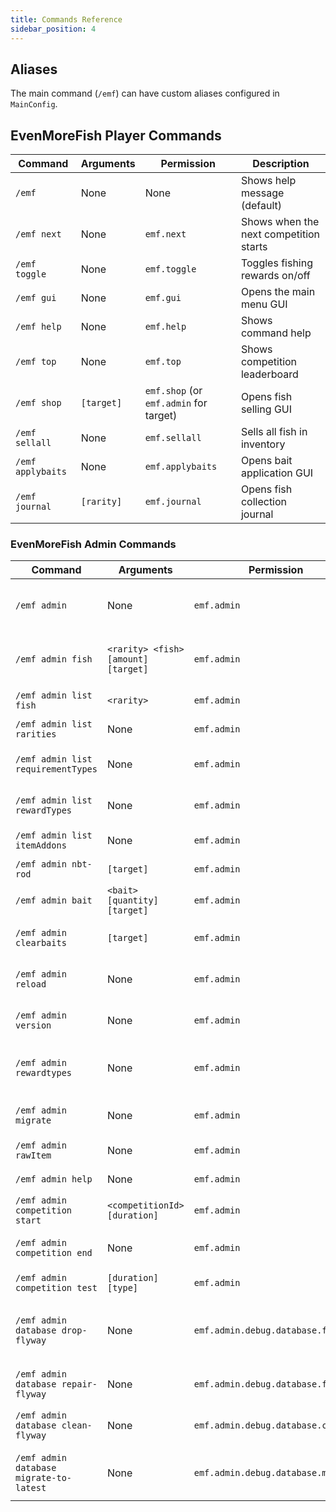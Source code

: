 ```yaml
---
title: Commands Reference
sidebar_position: 4
---
```


## Aliases

The main command (`/emf`) can have custom aliases configured in `MainConfig`.

## EvenMoreFish Player Commands

| Command              | Arguments  | Permission                             | Description                            |
|----------------------|------------|----------------------------------------|----------------------------------------|
| `/emf`               | None       | None                                   | Shows help message (default)           |
| `/emf next`          | None       | `emf.next`                             | Shows when the next competition starts |
| `/emf toggle`        | None       | `emf.toggle`                           | Toggles fishing rewards on/off         |
| `/emf gui`           | None       | `emf.gui`                              | Opens the main menu GUI                |
| `/emf help`          | None       | `emf.help`                             | Shows command help                     |
| `/emf top`           | None       | `emf.top`                              | Shows competition leaderboard          |
| `/emf shop`          | `[target]` | `emf.shop` (or `emf.admin` for target) | Opens fish selling GUI                 |
| `/emf sellall`       | None       | `emf.sellall`                          | Sells all fish in inventory            |
| `/emf applybaits`    | None       | `emf.applybaits`                       | Opens bait application GUI             |
| `/emf journal`       | `[rarity]` | `emf.journal`                          | Opens fish collection journal          |



### EvenMoreFish Admin Commands

| Command                                 | Arguments                           | Permission                         | Description                           |
|-----------------------------------------|-------------------------------------|------------------------------------|---------------------------------------|
| `/emf admin`                            | None                                | `emf.admin`                        | Shows admin command help              |
| `/emf admin fish`                       | `<rarity> <fish> [amount] [target]` | `emf.admin`                        | Gives a specific fish to a player     |
| `/emf admin list fish`                  | `<rarity>`                          | `emf.admin`                        | Lists fish in a rarity                |
| `/emf admin list rarities`              | None                                | `emf.admin`                        | Lists all rarities                    |
| `/emf admin list requirementTypes`      | None                                | `emf.admin`                        | Lists requirement types               |
| `/emf admin list rewardTypes`           | None                                | `emf.admin`                        | Lists reward types                    |
| `/emf admin list itemAddons`            | None                                | `emf.admin`                        | Lists item addons                     |
| `/emf admin nbt-rod`                    | `[target]`                          | `emf.admin`                        | Gives NBT fishing rod                 |
| `/emf admin bait`                       | `<bait> [quantity] [target]`        | `emf.admin`                        | Gives bait to player                  |
| `/emf admin clearbaits`                 | `[target]`                          | `emf.admin`                        | Clears baits from held rod            |
| `/emf admin reload`                     | None                                | `emf.admin`                        | Reloads plugin config                 |
| `/emf admin version`                    | None                                | `emf.admin`                        | Shows plugin version info             |
| `/emf admin rewardtypes`                | None                                | `emf.admin`                        | Lists reward types with authors       |
| `/emf admin migrate`                    | None                                | `emf.admin`                        | Runs database migrations              |
| `/emf admin rawItem`                    | None                                | `emf.admin`                        | Gets NBT of held item                 |
| `/emf admin help`                       | None                                | `emf.admin`                        | Shows help again                      |
| `/emf admin competition start`          | `<competitionId> [duration]`        | `emf.admin`                        | Starts competition                    |
| `/emf admin competition end`            | None                                | `emf.admin`                        | Ends current competition              |
| `/emf admin competition test`           | `[duration] [type]`                 | `emf.admin`                        | Starts test competition               |
| `/emf admin database drop-flyway`       | None                                | `emf.admin.debug.database.flyway`  | Drops Flyway schema history (debug)   |
| `/emf admin database repair-flyway`     | None                                | `emf.admin.debug.database.flyway`  | Attempts to repair migrations         |
| `/emf admin database clean-flyway`      | None                                | `emf.admin.debug.database.clean`   | Cleans Flyway tables                  |
| `/emf admin database migrate-to-latest` | None                                | `emf.admin.debug.database.migrate` | Forces migration to latest DB version |

